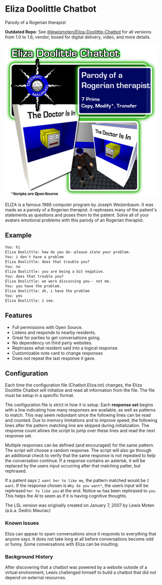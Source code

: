 # Eliza Doolittle Chatbot
Parody of a Rogerian therapist

**Outdated Repo**: See [@lewismoten/Eliza-Doolittle-Chatbot](https://github.com/lewismoten/Eliza-Doolittle-Chatbot) for all versions from 1.0 to 1.6, vendor, boxed for digital delivery, video, and more details.


![Eliza Doolittle Chatbot Picture.png](./Eliza%20Doolittle%20Chatbot%20Picture.png)

ELIZA is a famous 1966 computer program by Joseph Weizenbaum. It was made as a parody of a Rogerian therapist. it rephrases many of the patient's statements as questions and poses them to the patient. Solve all of your avatars emotional problems with this parody of an Rogerian therapist.

## Example

~~~
You: hi
Eliza Doolittle: how do you do--please state your problem.
You: i don't have a problem
Eliza Doolittle: does that trouble you?
You: no
Eliza Doolittle: you are being a bit negative.
You: does that trouble you?
Eliza Doolittle: we were discussing you-- not me.
You: you have the problem.
Eliza Doolittle: oh, i have the problem
You: yes
Eliza Doolittle: i see.
~~~

## Features

 - Full permissions with Open Source.
 - Listens and responds to nearby residents.
 - Great for parties to get conversations going.
 - No dependency on third party websites.
 - Rephrases what resident said into a logical response.
 - Customizable note card to change responses
 - Does not repeat the last response it gave.

## Configuration
Each time the configuration file (Chatbot.Eliza.txt) changes, the Eliza Doolittle Chatbot will initialize and read all information from the file. The file must be setup in a specific format.

The configuration file is strict in how it is setup. Each **response set** begins with a line indicating how many responses are available, as well as patterns to match. This may seem redundant since the following lines can be read and counted. Due to memory limitations and to improve speed, the following lines after the pattern matching line are skipped during initialization. The response count allows the script to jump over these lines and read the next response set.

Multiple responses can be defined (and encouraged) for the same pattern. The script will choose a random response. The script will also go through an additional check to verify that the same response is not repeated to help the conversation continue. If a response contains an asterisk, it will be replaced by the users input occurring after that matching patter, but rephrased.

If a patient says `I want her to like me`, the pattern matched would be `I want`. If the response chosen is `Why do you want*`, the users input will be rephrased `her to like you` at the end. Notice `me` has been rephrased to `you`. This helps the AI to seem as if it is having cognitive thoughts.

The LSL version was originally created on January 7, 2007 by Lewis Moten (a.k.a. Dedric Mauriac)

### Known Issues

Eliza can appear to spam conversations since it responds to everything that anyone says. It does not take long at all before conversations become odd or funny. Some conversations with Eliza can be insulting.

### Background History

After discovering that a chatbot was powered by a website outside of a virtual environment, Lewis challenged himself to build a chatbot that did not depend on external resources.
